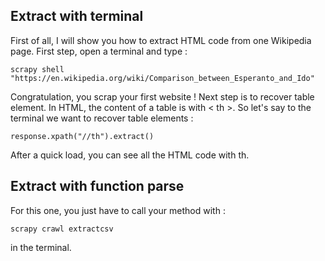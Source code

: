 ## Extract with terminal

First of all, I will show you how to extract HTML code from one 
Wikipedia page. First step, open a terminal and type : 

```
scrapy shell "https://en.wikipedia.org/wiki/Comparison_between_Esperanto_and_Ido"
```

Congratulation, you scrap your first website ! 
Next step is to recover table element. In HTML, the content of a table is with < th >.
So let's say to the terminal we want to recover table elements : 

```
response.xpath("//th").extract()
```

After a quick load, you can see all the HTML code with th.

## Extract with function parse

For this one, you just have to call your method with :

```
scrapy crawl extractcsv
```

in the terminal.